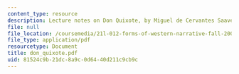 ```yaml
---
content_type: resource
description: Lecture notes on Don Quixote, by Miguel de Cervantes Saavedra.
file: null
file_location: /coursemedia/21l-012-forms-of-western-narrative-fall-2007/81524c9b21dc8a9c0d6440d211c9cb9c_don_quixote.pdf
file_type: application/pdf
resourcetype: Document
title: don_quixote.pdf
uid: 81524c9b-21dc-8a9c-0d64-40d211c9cb9c
---
```

